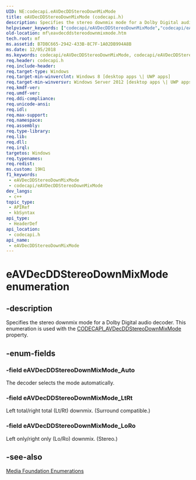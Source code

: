 ```yaml
---
UID: NE:codecapi.eAVDecDDStereoDownMixMode
title: eAVDecDDStereoDownMixMode (codecapi.h)
description: Specifies the stereo downmix mode for a Dolby Digital audio decoder.
helpviewer_keywords: ["codecapi/eAVDecDDStereoDownMixMode","codecapi/eAVDecDDStereoDownMixMode_Auto","codecapi/eAVDecDDStereoDownMixMode_LoRo","codecapi/eAVDecDDStereoDownMixMode_LtRt","eAVDecDDStereoDownMixMode","eAVDecDDStereoDownMixMode enumeration [Media Foundation]","eAVDecDDStereoDownMixMode_Auto","eAVDecDDStereoDownMixMode_LoRo","eAVDecDDStereoDownMixMode_LtRt","mf.eavdecddstereodownmixmode"]
old-location: mf\eavdecddstereodownmixmode.htm
tech.root: mf
ms.assetid: B7DBC665-2942-433B-8C7F-1A02DB994A8B
ms.date: 12/05/2018
ms.keywords: codecapi/eAVDecDDStereoDownMixMode, codecapi/eAVDecDDStereoDownMixMode_Auto, codecapi/eAVDecDDStereoDownMixMode_LoRo, codecapi/eAVDecDDStereoDownMixMode_LtRt, eAVDecDDStereoDownMixMode, eAVDecDDStereoDownMixMode enumeration [Media Foundation], eAVDecDDStereoDownMixMode_Auto, eAVDecDDStereoDownMixMode_LoRo, eAVDecDDStereoDownMixMode_LtRt, mf.eavdecddstereodownmixmode
req.header: codecapi.h
req.include-header: 
req.target-type: Windows
req.target-min-winverclnt: Windows 8 [desktop apps \| UWP apps]
req.target-min-winversvr: Windows Server 2012 [desktop apps \| UWP apps]
req.kmdf-ver: 
req.umdf-ver: 
req.ddi-compliance: 
req.unicode-ansi: 
req.idl: 
req.max-support: 
req.namespace: 
req.assembly: 
req.type-library: 
req.lib: 
req.dll: 
req.irql: 
targetos: Windows
req.typenames: 
req.redist: 
ms.custom: 19H1
f1_keywords:
 - eAVDecDDStereoDownMixMode
 - codecapi/eAVDecDDStereoDownMixMode
dev_langs:
 - c++
topic_type:
 - APIRef
 - kbSyntax
api_type:
 - HeaderDef
api_location:
 - codecapi.h
api_name:
 - eAVDecDDStereoDownMixMode
---
```


# eAVDecDDStereoDownMixMode enumeration


## -description

Specifies the stereo downmix mode for a Dolby Digital audio decoder. This enumeration is used with the <a href="https://docs.microsoft.com/windows/desktop/medfound/codecapi-avdecddstereodownmixmode">CODECAPI_AVDecDDStereoDownMixMode</a> property.

## -enum-fields

### -field eAVDecDDStereoDownMixMode_Auto

The decoder selects the mode automatically.

### -field eAVDecDDStereoDownMixMode_LtRt

Left total/right total (Lt/Rt) downmix. (Surround compatible.)

### -field eAVDecDDStereoDownMixMode_LoRo

Left only/right only (Lo/Ro) downmix. (Stereo.)

## -see-also

<a href="https://docs.microsoft.com/windows/desktop/medfound/media-foundation-enumerations">Media Foundation Enumerations</a>

